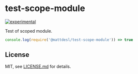 # test-scope-module

[![experimental](http://badges.github.io/stability-badges/dist/experimental.svg)](http://github.com/badges/stability-badges)

Test of scoped module.

```js
console.log(require('@mattdesl/test-scope-module')) => true
```

## License

MIT, see [LICENSE.md](http://github.com/mattdesl/test-scope-module/blob/master/LICENSE.md) for details.

